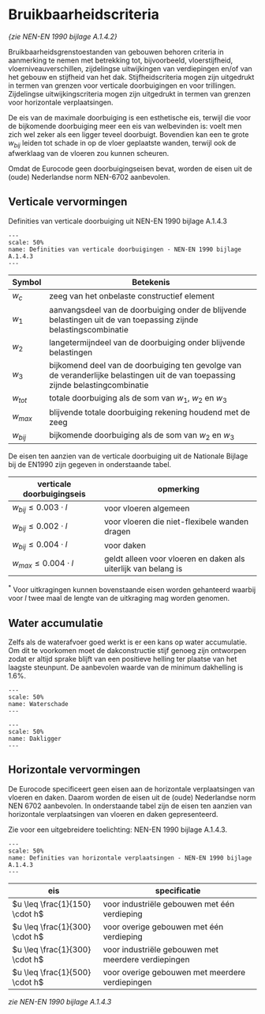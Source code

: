 # Bruikbaarheidscriteria

*{zie NEN-EN 1990 bijlage A.1.4.2}*

Bruikbaarheidsgrenstoestanden van gebouwen behoren criteria in aanmerking te nemen met betrekking tot, bijvoorbeeld, vloerstijfheid, vloerniveauverschillen, zijdelingse uitwijkingen van verdiepingen en/of van het gebouw en stijfheid van het dak. Stijfheidscriteria mogen zijn uitgedrukt in termen van grenzen voor verticale doorbuigingen en voor trillingen. Zijdelingse uitwijkingscriteria mogen zijn uitgedrukt in termen van grenzen voor horizontale verplaatsingen.

De eis van de maximale doorbuiging is een esthetische eis, terwijl die voor de bijkomende doorbuiging meer een eis van welbevinden is: voelt men zich wel zeker als een ligger teveel doorbuigt. Bovendien kan een te grote $w_{bij}$ leiden tot schade in op de vloer geplaatste wanden, terwijl ook de afwerklaag van de vloeren zou kunnen scheuren.

Omdat de Eurocode geen doorbuigingseisen bevat, worden de eisen uit de (oude) Nederlandse norm NEN-6702 aanbevolen.

## Verticale vervormingen
Definities van verticale doorbuiging uit NEN-EN 1990 bijlage A.1.4.3

```{figure} Images/Definities_van_verticale_doorbuigingen.png
---
scale: 50%
name: Definities van verticale doorbuigingen - NEN-EN 1990 bijlage A.1.4.3
---
```

| Symbol | Betekenis |
|--------|-----------|
| $w_c$ | zeeg van het onbelaste constructief element |
| $w_1$ | aanvangsdeel van de doorbuiging onder de blijvende belastingen uit de van toepassing zijnde belastingscombinatie |
| $w_2$ | langetermijndeel van de doorbuiging onder blijvende belastingen |
| $w_3$ | bijkomend deel van de doorbuiging ten gevolge van de veranderlijke belastingen uit de van toepassing zijnde belastingcombinatie |
| $w_{tot}$ | totale doorbuiging als de som van $w_1$, $w_2$ en $w_3$ |
| $w_{max}$ | blijvende totale doorbuiging rekening houdend met de zeeg |
| $w_{bij}$ | bijkomende doorbuiging als de som van $w_2$ en $w_3$ |

De eisen ten aanzien van de verticale doorbuiging uit de Nationale Bijlage bij de EN1990 zijn gegeven in onderstaande tabel.

| verticale doorbuigingseis | opmerking |
|---------------------------|-----------|
| $w_{bij} \leq 0.003 \cdot l$ | voor vloeren algemeen |
| $w_{bij} \leq 0.002 \cdot l$ | voor vloeren die niet-flexibele wanden dragen |
| $w_{bij} \leq 0.004 \cdot l$ | voor daken |
| $w_{max} \leq 0.004 \cdot l$ | geldt alleen voor vloeren en daken als uiterlijk van belang is |

$^{*}$ Voor uitkragingen kunnen bovenstaande eisen worden gehanteerd waarbij voor *l* twee maal de lengte van de uitkraging mag worden genomen.


## Water accumulatie
Zelfs als de waterafvoer goed werkt is er een kans op water accumulatie. Om dit te voorkomen moet de dakconstructie stijf genoeg zijn ontworpen zodat er altijd sprake blijft van een positieve helling ter plaatse van het laagste steunpunt. De aanbevolen waarde van de minimum dakhelling is 1.6%.

```{figure} Images/waterschade.jpg
---
scale: 50%
name: Waterschade
---
```

```{figure} Images/dakligger.jpg
---
scale: 50%
name: Dakligger
---
```


## Horizontale vervormingen
De Eurocode specificeert geen eisen aan de horizontale verplaatsingen van vloeren en daken. Daarom worden de eisen uit de (oude) Nederlandse norm NEN 6702 aanbevolen. In onderstaande tabel zijn de eisen ten aanzien van horizontale verplaatsingen van vloeren en daken gepresenteerd.

Zie voor een uitgebreidere toelichting: NEN-EN 1990 bijlage A.1.4.3.


```{figure} Images/Definitie_van_horizontale_verplaatsingen.png
---
scale: 50%
name: Definities van horizontale verplaatsingen - NEN-EN 1990 bijlage A.1.4.3
---
```


| eis | specificatie |
|-----|--------------|
| $u \leq \frac{1}{150} \cdot h$ | voor industriële gebouwen met één verdieping |
| $u \leq \frac{1}{300} \cdot h$ | voor overige gebouwen met één verdieping |
| $u \leq \frac{1}{300} \cdot h$ | voor industriële gebouwen met meerdere verdiepingen |
| $u \leq \frac{1}{500} \cdot h$ | voor overige gebouwen met meerdere verdiepingen |

*zie NEN-EN 1990 bijlage A.1.4.3*
